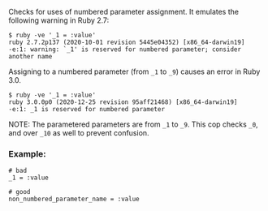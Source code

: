 Checks for uses of numbered parameter assignment.
It emulates the following warning in Ruby 2.7:

    $ ruby -ve '_1 = :value'
    ruby 2.7.2p137 (2020-10-01 revision 5445e04352) [x86_64-darwin19]
    -e:1: warning: `_1' is reserved for numbered parameter; consider another name

Assigning to a numbered parameter (from `_1` to `_9`) causes an error in Ruby 3.0.

    $ ruby -ve '_1 = :value'
    ruby 3.0.0p0 (2020-12-25 revision 95aff21468) [x86_64-darwin19]
    -e:1: _1 is reserved for numbered parameter

NOTE: The parametered parameters are from `_1` to `_9`. This cop checks `_0`, and over `_10`
as well to prevent confusion.

### Example:

    # bad
    _1 = :value

    # good
    non_numbered_parameter_name = :value
